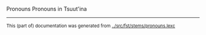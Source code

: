 Pronouns
Pronouns in Tsuut'ina


* * *
<small>This (part of) documentation was generated from [../src/fst/stems/pronouns.lexc](http://github.com/giellalt/lang-srs/blob/main/../src/fst/stems/pronouns.lexc)</small>